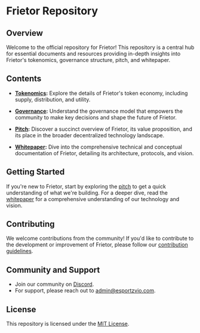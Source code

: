 # Frietor Repository

## Overview

Welcome to the official repository for Frietor! This repository is a central hub for essential documents and resources providing in-depth insights into Frietor's tokenomics, governance structure, pitch, and whitepaper.

## Contents

- **[Tokenomics](/tokenomics/README.md):** Explore the details of Frietor's token economy, including supply, distribution, and utility.

- **[Governance](/governance/README.md):** Understand the governance model that empowers the community to make key decisions and shape the future of Frietor.

- **[Pitch](/pitch/Esportzvio%20-%20Pitch%20deck.pdf):** Discover a succinct overview of Frietor, its value proposition, and its place in the broader decentralized technology landscape.

- **[Whitepaper](/whitepaper/whitepaper.pdf):** Dive into the comprehensive technical and conceptual documentation of Frietor, detailing its architecture, protocols, and vision.

## Getting Started

If you're new to Frietor, start by exploring the [pitch](/pitch/Esportzvio%20-%20Pitch%20deck.pdf) to get a quick understanding of what we're building. For a deeper dive, read the [whitepaper](/whitepaper/whitepaper.pdf) for a comprehensive understanding of our technology and vision.

## Contributing

We welcome contributions from the community! If you'd like to contribute to the development or improvement of Frietor, please follow our [contribution guidelines](./CONTRIBUTING.md).

## Community and Support

- Join our community on [Discord](https://discord.gg/3r8uHFwvUn).
- For support, please reach out to [admin@esportzvio.com](mailto:admin@esportzvio.com).

## License

This repository is licensed under the [MIT License](./LICENSE).
